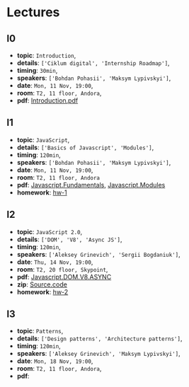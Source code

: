 # Lectures

## l0

- **topic**: `Introduction`,
- **details**: `['Ciklum digital', 'Internship Roadmap']`,
- **timing**: `30min`,
- **speakers**: `['Bohdan Pohasii', 'Maksym Lypivskyi']`,
- **date**: `Mon, 11 Nov, 19:00`,
- **room**: `T2, 11 floor, Andora`,
- **pdf**: [Introduction.pdf](https://drive.google.com/a/ciklum.com/file/d/1ZyKeF1ccy6VVzaZKyuqvBZyC8Zpr0Ief/view?usp=sharing)


## l1

- **topic**: `JavaScript`,
- **details**: `['Basics of Javascript', 'Modules']`,
- **timing**: `120min`,
- **speakers**: `['Bohdan Pohasii', 'Maksym Lypivskyi']`,
- **date**: `Mon, 11 Nov, 19:00`,
- **room**: `T2, 11 floor, Andora`
- **pdf**: [Javascript.Fundamentals](https://drive.google.com/a/ciklum.com/file/d/13T7eWYVSNENo1MfA5DmkWuETH2ug9kuH/view?usp=sharing), [Javascript.Modules](https://drive.google.com/a/ciklum.com/file/d/1p_6SpdmuSF-A_Rh6cbPnCs-2sawfLs5T/view?usp=sharing)
- **homework**: [hw-1](https://ciklum-digital.github.io/internship/#/pages/homework?id=homework-1)


## l2

- **topic**: `JavaScript 2.0`,
- **details**: `['DOM', 'V8', 'Async JS']`,
- **timing**: `120min`,
- **speakers**: `['Aleksey Grinevich', 'Sergii Bogdaniuk']`,
- **date**: `Thu, 14 Nov, 19:00`,
- **room**: `T2, 20 floor, Skypoint`,
- **pdf**: [Javascript.DOM.V8.ASYNC](https://drive.google.com/a/ciklum.com/file/d/1ao-J71ApWTAWS9p0A2wdPKQSk1tFndcM/view?usp=sharing)
- **zip**: [Source.code](https://drive.google.com/a/ciklum.com/file/d/1SM_5QPmy1ok_Xuj0h7Hnm9cAo5vOUxxS/view?usp=sharing)
- **homework**: [hw-2](https://ciklum-digital.github.io/internship/#/pages/homework?id=homework-2)

## l3

- **topic**: `Patterns`,
- **details**: `['Design patterns', 'Architecture patterns']`,
- **timing**: `120min`,
- **speakers**: `['Aleksey Grinevich', 'Maksym Lypivskyi']`,
- **date**: `Mon, 18 Nov, 19:00`,
- **room**: `T2, 11 floor, Andora`,
- **pdf**: []()


